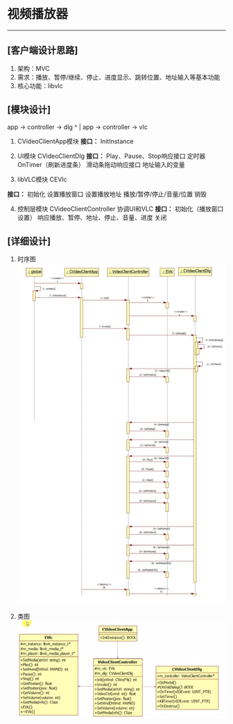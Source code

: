 # 视频播放器
-----
## [客户端设计思路]
1. 架构：MVC
2. 需求：播放、暂停/继续、停止、进度显示、跳转位置、地址输入等基本功能
3. 核心功能：libvlc
## [模块设计]
app -> controller -> dlg
                       ^ 
                       |
app -> controller -> vlc

1. CVideoClientApp模块
    **接口：**
    InitInstance

2. UI模块 CVideoClientDlg
**接口：**
    Play、Pause、Stop响应接口
    定时器OnTimer（刷新进度条）
    滑动条拖动响应接口
    地址输入的变量

1. libVLC模块 CEVlc
   
**接口：**
    初始化
    设置播放窗口
    设置播放地址
    播放/暂停/停止/音量/位置
    销毁

4. 控制层模块 CVideoClientController
    协调UI和VLC
    **接口：**
    初始化（播放窗口设置）
    响应播放、暂停、地址、停止、音量、进度
    关闭

## [详细设计]
1. 时序图
    ![alt text](image-5.png)

2. 类图
   ![alt text](image-4.png)

